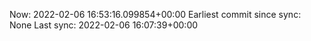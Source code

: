 Now: 2022-02-06 16:53:16.099854+00:00 Earliest commit since sync: None Last sync: 2022-02-06 16:07:39+00:00

